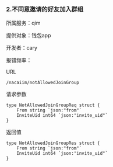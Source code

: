 ### 2.不同意邀请的好友加入群组

所属服务：qim

提供对象：钱包app

开发者：cary

报错频率：

URL

```
/nacaiim/notAllowedJoinGroup
```

请求参数

    type NotAllowedJoinGroupReq struct {
    	From string `json:"from"`
    	InviteUid int64 `json:"invite_uid"`
    }

返回值

    type NotAllowedJoinGroupRes struct {
    	From string `json:"from"`
    	InviteUid int64 `json:"invite_uid"`
    }



